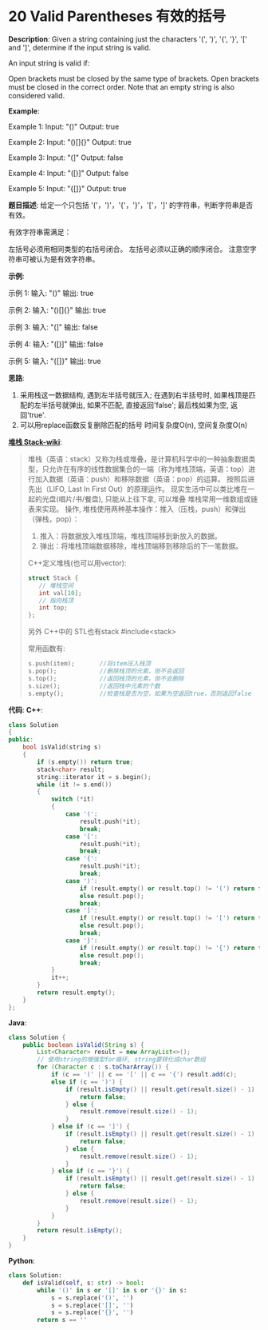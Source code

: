 # 20 Valid Parentheses 有效的括号

__Description__:
Given a string containing just the characters '(', ')', '{', '}', '[' and ']', determine if the input string is valid.

An input string is valid if:

Open brackets must be closed by the same type of brackets.
Open brackets must be closed in the correct order.
Note that an empty string is also considered valid.

__Example__:

Example 1:
Input: "()"
Output: true

Example 2:
Input: "()[]{}"
Output: true

Example 3:
Input: "(]"
Output: false

Example 4:
Input: "([)]"
Output: false

Example 5:
Input: "{[]}"
Output: true

__题目描述__:
给定一个只包括 '('，')'，'{'，'}'，'['，']' 的字符串，判断字符串是否有效。

有效字符串需满足：

左括号必须用相同类型的右括号闭合。
左括号必须以正确的顺序闭合。
注意空字符串可被认为是有效字符串。

__示例__:

示例 1:
输入: "()"
输出: true

示例 2:
输入: "()[]{}"
输出: true

示例 3:
输入: "(]"
输出: false

示例 4:
输入: "([)]"
输出: false

示例 5:
输入: "{[]}"
输出: true

__思路__:

1. 采用栈这一数据结构, 遇到左半括号就压入; 在遇到右半括号时, 如果栈顶是匹配的左半括号就弹出, 如果不匹配, 直接返回'false'; 最后栈如果为空, 返回'true'.
2. 可以用replace函数反复删除匹配的括号
时间复杂度O(n), 空间复杂度O(n)

__[堆栈 Stack-wiki](https://en.wikipedia.org/wiki/Stack_(abstract_data_type))__:
> 堆栈（英语：stack）又称为栈或堆叠，是计算机科学中的一种抽象数据类型，只允许在有序的线性数据集合的一端（称为堆栈顶端，英语：top）进行加入数据（英语：push）和移除数据（英语：pop）的运算。
> 按照后进先出（LIFO, Last In First Out）的原理运作。
> 现实生活中可以类比堆在一起的光盘(唱片/书/餐盘), 只能从上往下拿, 可以堆叠
> 堆栈常用一维数组或链表来实现。
> 操作, 堆栈使用两种基本操作：推入（压栈，push）和弹出（弹栈，pop）：
>
> 1. 推入：将数据放入堆栈顶端，堆栈顶端移到新放入的数据。
> 2. 弹出：将堆栈顶端数据移除，堆栈顶端移到移除后的下一笔数据。
>
> C++定义堆栈(也可以用vector):
>
> ```C
> struct Stack {
>    // 堆栈空间
>    int val[10];
>    // 指向栈顶
>    int top;
> };
> ```
>
> 另外 C++中的 STL也有stack
> \#include\<stack\>
>
> 常用函数有:
>
> ```C
> s.push(item);       //将item压入栈顶  
> s.pop();            //删除栈顶的元素，但不会返回  
> s.top();            //返回栈顶的元素，但不会删除  
> s.size();           //返回栈中元素的个数  
> s.empty();          //检查栈是否为空，如果为空返回true，否则返回false   
> ```

__代码__:
__C++__:

```C++
class Solution 
{
public:
    bool isValid(string s) 
    {
        if (s.empty()) return true;
        stack<char> result;
        string::iterator it = s.begin();
        while (it != s.end()) 
        {
            switch (*it) 
            {
                case '(':
                    result.push(*it);
                    break;
                case '[':
                    result.push(*it);
                    break;
                case '{':
                    result.push(*it);
                    break;
                case ')':
                    if (result.empty() or result.top() != '(') return false;
                    else result.pop();
                    break;
                case ']':
                    if (result.empty() or result.top() != '[') return false;
                    else result.pop();
                    break;
                case '}':
                    if (result.empty() or result.top() != '{') return false;
                    else result.pop();
                    break;
            }
            it++;
        }
        return result.empty();
    }
};
```

__Java__:

```Java
class Solution {
    public boolean isValid(String s) {
        List<Character> result = new ArrayList<>();
        // 使用string的增强型for循环, string要转化成char数组
        for (Character c : s.toCharArray()) {
            if (c == '(' || c == '[' || c == '{') result.add(c);
            else if (c == ')') {
                if (result.isEmpty() || result.get(result.size() - 1) != '(') {
                    return false;
                } else {
                    result.remove(result.size() - 1);
                }
            } else if (c == ']') {
                if (result.isEmpty() || result.get(result.size() - 1) != '[') {
                    return false;
                } else {
                    result.remove(result.size() - 1);
                }
            } else if (c == '}') {
                if (result.isEmpty() || result.get(result.size() - 1) != '{') {
                    return false;
                } else {
                    result.remove(result.size() - 1);
                }
            }
        }
        return result.isEmpty();
    }
}
```

__Python__:

```Python
class Solution:
    def isValid(self, s: str) -> bool:
        while '()' in s or '[]' in s or '{}' in s:
            s = s.replace('()', '')
            s = s.replace('[]', '')
            s = s.replace('{}', '')
        return s == ''
```
